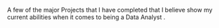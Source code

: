 A few of the major Projects that I have completed that I believe show my current abilities when it comes to being a Data Analyst .
